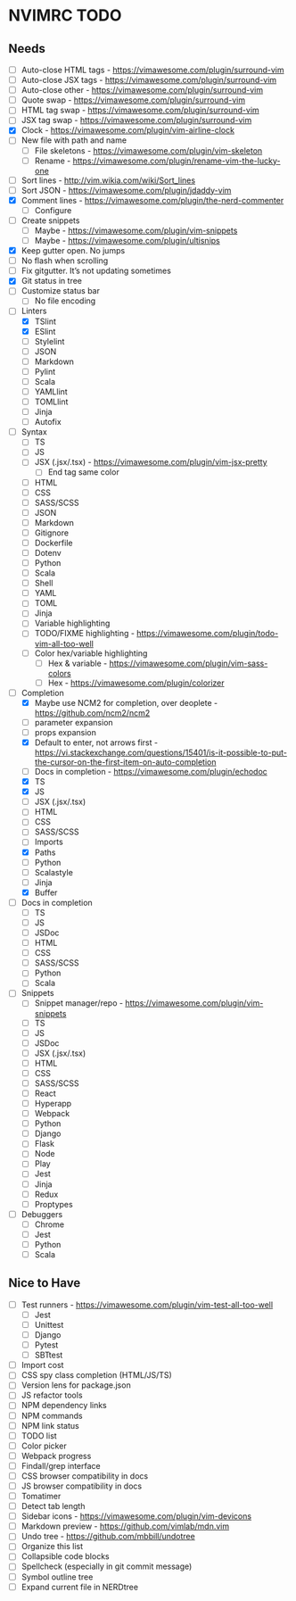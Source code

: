 # NVIMRC TODO

## Needs

- [ ] Auto-close HTML tags - https://vimawesome.com/plugin/surround-vim
- [ ] Auto-close JSX tags - https://vimawesome.com/plugin/surround-vim
- [ ] Auto-close other - https://vimawesome.com/plugin/surround-vim
- [ ] Quote swap - https://vimawesome.com/plugin/surround-vim
- [ ] HTML tag swap - https://vimawesome.com/plugin/surround-vim
- [ ] JSX tag swap - https://vimawesome.com/plugin/surround-vim
- [x] Clock - https://vimawesome.com/plugin/vim-airline-clock
- [ ] New file with path and name
  - [ ] File skeletons - https://vimawesome.com/plugin/vim-skeleton
  - [ ] Rename - https://vimawesome.com/plugin/rename-vim-the-lucky-one
- [ ] Sort lines - http://vim.wikia.com/wiki/Sort_lines
- [ ] Sort JSON - https://vimawesome.com/plugin/jdaddy-vim
- [x] Comment lines - https://vimawesome.com/plugin/the-nerd-commenter
  - [ ] Configure
- [ ] Create snippets
  - [ ] Maybe - https://vimawesome.com/plugin/vim-snippets
  - [ ] Maybe - https://vimawesome.com/plugin/ultisnips
- [x] Keep gutter open. No jumps
- [ ] No flash when scrolling
- [ ] Fix gitgutter. It’s not updating sometimes
- [x] Git status in tree
- [ ] Customize status bar
  - [ ] No file encoding
- [ ] Linters
  - [x] TSlint
  - [x] ESlint
  - [ ] Stylelint
  - [ ] JSON
  - [ ] Markdown
  - [ ] Pylint
  - [ ] Scala
  - [ ] YAMLlint
  - [ ] TOMLlint
  - [ ] Jinja
  - [ ] Autofix
- [ ] Syntax
  - [ ] TS
  - [ ] JS
  - [ ] JSX (.jsx/.tsx) - https://vimawesome.com/plugin/vim-jsx-pretty
    - [ ] End tag same color
  - [ ] HTML
  - [ ] CSS
  - [ ] SASS/SCSS
  - [ ] JSON
  - [ ] Markdown
  - [ ] Gitignore
  - [ ] Dockerfile
  - [ ] Dotenv
  - [ ] Python
  - [ ] Scala
  - [ ] Shell
  - [ ] YAML
  - [ ] TOML
  - [ ] Jinja
  - [ ] Variable highlighting
  - [ ] TODO/FIXME highlighting - https://vimawesome.com/plugin/todo-vim-all-too-well
  - [ ] Color hex/variable highlighting
    - [ ] Hex & variable - https://vimawesome.com/plugin/vim-sass-colors
    - [ ] Hex - https://vimawesome.com/plugin/colorizer
- [ ] Completion
  - [x] Maybe use NCM2 for completion, over deoplete - https://github.com/ncm2/ncm2
  - [ ] parameter expansion
  - [ ] props expansion
  - [x] Default to enter, not arrows first - https://vi.stackexchange.com/questions/15401/is-it-possible-to-put-the-cursor-on-the-first-item-on-auto-completion
  - [ ] Docs in completion - https://vimawesome.com/plugin/echodoc
  - [x] TS
  - [x] JS
  - [ ] JSX (.jsx/.tsx)
  - [ ] HTML
  - [ ] CSS
  - [ ] SASS/SCSS
  - [ ] Imports
  - [x] Paths
  - [ ] Python
  - [ ] Scalastyle
  - [ ] Jinja
  - [x] Buffer
- [ ] Docs in completion
  - [ ] TS
  - [ ] JS
  - [ ] JSDoc
  - [ ] HTML
  - [ ] CSS
  - [ ] SASS/SCSS
  - [ ] Python
  - [ ] Scala
- [ ] Snippets
  - [ ] Snippet manager/repo - https://vimawesome.com/plugin/vim-snippets
  - [ ] TS
  - [ ] JS
  - [ ] JSDoc
  - [ ] JSX (.jsx/.tsx)
  - [ ] HTML
  - [ ] CSS
  - [ ] SASS/SCSS
  - [ ] React
  - [ ] Hyperapp
  - [ ] Webpack
  - [ ] Python
  - [ ] Django
  - [ ] Flask
  - [ ] Node
  - [ ] Play
  - [ ] Jest
  - [ ] Jinja
  - [ ] Redux
  - [ ] Proptypes
- [ ] Debuggers
  - [ ] Chrome
  - [ ] Jest
  - [ ] Python
  - [ ] Scala

## Nice to Have

- [ ] Test runners - https://vimawesome.com/plugin/vim-test-all-too-well
  - [ ] Jest
  - [ ] Unittest
  - [ ] Django
  - [ ] Pytest
  - [ ] SBTtest
- [ ] Import cost
- [ ] CSS spy class completion (HTML/JS/TS)
- [ ] Version lens for package.json
- [ ] JS refactor tools
- [ ] NPM dependency links
- [ ] NPM commands
- [ ] NPM link status
- [ ] TODO list
- [ ] Color picker
- [ ] Webpack progress
- [ ] Findall/grep interface
- [ ] CSS browser compatibility in docs
- [ ] JS browser compatibility in docs
- [ ] Tomatimer
- [ ] Detect tab length
- [ ] Sidebar icons - https://vimawesome.com/plugin/vim-devicons
- [ ] Markdown preview - https://github.com/vimlab/mdn.vim
- [ ] Undo tree - https://github.com/mbbill/undotree
- [ ] Organize this list
- [ ] Collapsible code blocks
- [ ] Spellcheck (especially in git commit message)
- [ ] Symbol outline tree
- [ ] Expand current file in NERDtree
